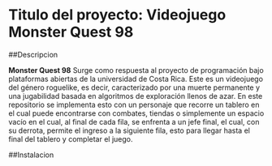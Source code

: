 # Titulo del proyecto: Videojuego Monster Quest 98

##Descripcion 

**Monster Quest 98** Surge como respuesta al proyecto de programación bajo plataformas abiertas de la universidad de Costa Rica. Este es un videojuego del género roguelike, es decir, caracterizado por una muerte permanente y una jugabilidad basada en algoritmos de exploración llenos de azar.  En este repositorio se implementa esto con un personaje que recorre un tablero en el cual puede encontrarse con combates, tiendas o simplemente un espacio vacío en el cual, al final de cada fila, se enfrenta a un jefe final, el cual, con su derrota, permite el ingreso a la siguiente fila, esto para llegar hasta el final del tablero y completar el juego.

##Instalacion

